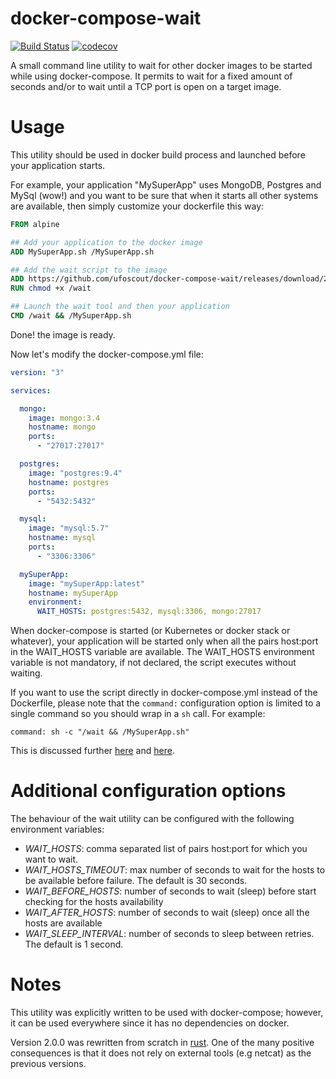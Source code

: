 # docker-compose-wait

[![Build Status](https://travis-ci.org/ufoscout/docker-compose-wait.svg?branch=master)](https://travis-ci.org/ufoscout/docker-compose-wait)
[![codecov](https://codecov.io/gh/ufoscout/docker-compose-wait/branch/master/graph/badge.svg)](https://codecov.io/gh/ufoscout/docker-compose-wait)

A small command line utility to wait for other docker images to be started while using docker-compose.
It permits to wait for a fixed amount of seconds and/or to wait until a TCP port is open on a target image.

# Usage
This utility should be used in docker build process and launched before your application starts.

For example, your application "MySuperApp" uses MongoDB, Postgres and MySql (wow!) and you want to be sure that when it starts all other systems are available, then simply customize your dockerfile this way:

```dockerfile
FROM alpine

## Add your application to the docker image
ADD MySuperApp.sh /MySuperApp.sh

## Add the wait script to the image
ADD https://github.com/ufoscout/docker-compose-wait/releases/download/2.5.0/wait /wait
RUN chmod +x /wait

## Launch the wait tool and then your application
CMD /wait && /MySuperApp.sh
```

Done! the image is ready.

Now let's modify the docker-compose.yml file:

```yml
version: "3"

services:

  mongo:
    image: mongo:3.4
    hostname: mongo
    ports:
      - "27017:27017"

  postgres:
    image: "postgres:9.4"
    hostname: postgres
    ports:
      - "5432:5432"

  mysql:
    image: "mysql:5.7"
    hostname: mysql
    ports:
      - "3306:3306"

  mySuperApp:
    image: "mySuperApp:latest"
    hostname: mySuperApp
    environment:
      WAIT_HOSTS: postgres:5432, mysql:3306, mongo:27017
```

When docker-compose is started (or Kubernetes or docker stack or whatever), your application will be started only when all the pairs host:port in the WAIT_HOSTS variable are available.
The WAIT_HOSTS environment variable is not mandatory, if not declared, the script executes without waiting.

If you want to use the script directly in docker-compose.yml instead of the Dockerfile, please note that the `command:` configuration option is limited to a single command so you should wrap in a `sh` call. For example:

```
command: sh -c "/wait && /MySuperApp.sh"
```

This is discussed further [here](https://stackoverflow.com/questions/30063907/using-docker-compose-how-to-execute-multiple-commands) and [here](https://github.com/docker/compose/issues/2033).

# Additional configuration options
The behaviour of the wait utility can be configured with the following environment variables:
- *WAIT_HOSTS*: comma separated list of pairs host:port for which you want to wait.
- *WAIT_HOSTS_TIMEOUT*: max number of seconds to wait for the hosts to be available before failure. The default is 30 seconds.
- *WAIT_BEFORE_HOSTS*: number of seconds to wait (sleep) before start checking for the hosts availability
- *WAIT_AFTER_HOSTS*: number of seconds to wait (sleep) once all the hosts are available
- *WAIT_SLEEP_INTERVAL*: number of seconds to sleep between retries. The default is 1 second.

# Notes
This utility was explicitly written to be used with docker-compose; however, it can be used everywhere since it has no dependencies on docker.

Version 2.0.0 was rewritten from scratch in [rust](https://www.rust-lang.org). One of the many positive consequences is that it does not rely on external tools (e.g netcat) as the previous versions.
